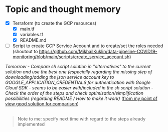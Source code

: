 # Topic and thought memory

- [x] Terraform (to create the GCP resources)
    - [x] main.tf <br>
    - [x] variables.tf <br>
    - [x] README.md <br>
- [ ] Script to create GCP Service Account and to create/set the roles needed (shoutout to https://github.com/MikhailKuklin/data-pipeline-COVID19-monitoring/blob/main/scripts/create_service_account.sh)

*Tomorrow*
    *- Compare sh script solution in "alternatives" to the current solution and use the best one (especially regarding the missing step of downloading/adding the json service account key to GOOGLE_APPLICATION_CREDENTIALS for authentication with Google Cloud SDK - seems to be easier with/included in the sh script solution*
    *- Check the order of the steps and check optimisation/simplification possibilities (regarding README / How to make it work)*
    ([from my point of view good solution for comparison](https://github.com/MikhailKuklin/data-pipeline-COVID19-monitoring/blob/main/prerequisites_readme.md)) <br> <br>

> Note to me: specify next time with regard to the steps already implemented